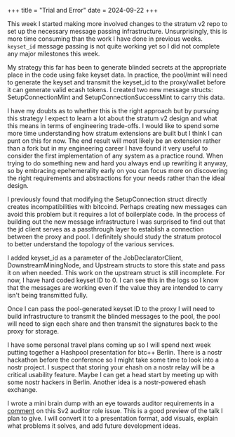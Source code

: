 +++
title = "Trial and Error"
date = 2024-09-22
+++

This week I started making more involved changes to the stratum v2 repo to set up the necessary message passing infrastructure. Unsurprisingly, this is more time consuming than the work I have done in previous weeks. `keyset_id` message passing is not quite working yet so I did not complete any major milestones this week.

My strategy this far has been to generate blinded secrets at the appropriate place in the code using fake keyset data. In practice, the pool/mint will need to generate the keyset and transmit the keyset_id to the proxy/wallet before it can generate valid ecash tokens. I created two new message structs: SetupConnectionMint and SetupConnectionSuccessMint to carry this data.

I have my doubts as to whether this is the right approach but by pursuing this strategy I expect to learn a lot about the stratum v2 design and what this means in terms of engineering trade-offs. I would like to spend some more time understanding how stratum extensions are built but I think I can punt on this for now. The end result will most likely be an extension rather than a fork but in my engineering career I have found it very useful to consider the first implementation of any system as a practice round. When trying to do something new and hard you always end up rewriting it anyway, so by embracing epehemerality early on you can focus more on discovering the right requirements and abstractions for your needs rather than the ideal design.

I previously found that modifying the SetupConnection struct directly creates incompatibilities with bitcoind. Perhaps creating new messages can avoid this problem but it requires a lot of boilerplate code. In the process of building out the new message infrastructure I was surprised to find out that the jd client serves as a passthrough layer to establish a connection between the proxy and pool. I definitely should study the stratum protocol to better understand the topology of the various services.

I added keyset_id as a parameter of the JobDeclaratorClient, DownstreamMiningNode, and Upstream structs to store this state and pass it on when needed. This work on the upstream struct is still incomplete. For now, I have hard coded keyset ID to 0. I can see this in the logs so I know that the messages are working even if the value they are intended to carry isn't being transmitted fully.

Once I can pass the pool-generated keyset ID to the proxy I will need to build infrastructure to transmit the blinded messages to the pool, the pool will need to sign each share and then transmit the signatures back to the proxy for storage.

I have some personal travel plans coming up so I will spend next week putting together a Hashpool presentation for btc++ Berlin. There is a nostr hackathon before the conference so I might take some time to look into a nostr project. I suspect that storing your ehash on a nostr relay will be a critical usability feature. Maybe I can get a head start by meeting up with some nostr hackers in Berlin. Another idea is a nostr-powered ehash exchange.

I wrote a mini brain dump with an eye towards auditor requirements in a [comment](https://github.com/stratum-mining/stratum/discussions/1052) on this Sv2 auditor role issue. This is a good preview of the talk I plan to give. I will convert it to a presentation format, add visuals, explain what problems it solves, and add future development ideas.
